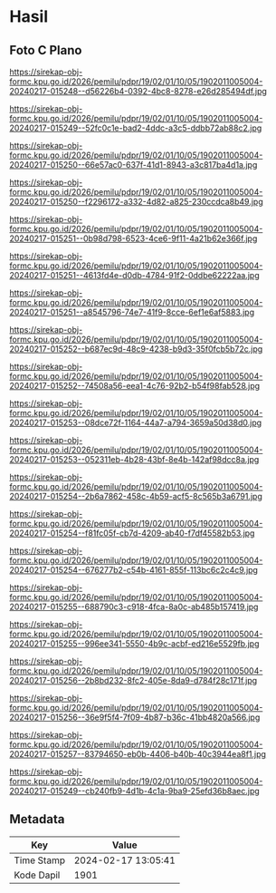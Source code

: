 # Hasil

## Foto C Plano

https://sirekap-obj-formc.kpu.go.id/2026/pemilu/pdpr/19/02/01/10/05/1902011005004-20240217-015248--d56226b4-0392-4bc8-8278-e26d285494df.jpg

https://sirekap-obj-formc.kpu.go.id/2026/pemilu/pdpr/19/02/01/10/05/1902011005004-20240217-015249--52fc0c1e-bad2-4ddc-a3c5-ddbb72ab88c2.jpg

https://sirekap-obj-formc.kpu.go.id/2026/pemilu/pdpr/19/02/01/10/05/1902011005004-20240217-015250--66e57ac0-637f-41d1-8943-a3c817ba4d1a.jpg

https://sirekap-obj-formc.kpu.go.id/2026/pemilu/pdpr/19/02/01/10/05/1902011005004-20240217-015250--f2296172-a332-4d82-a825-230ccdca8b49.jpg

https://sirekap-obj-formc.kpu.go.id/2026/pemilu/pdpr/19/02/01/10/05/1902011005004-20240217-015251--0b98d798-6523-4ce6-9f11-4a21b62e366f.jpg

https://sirekap-obj-formc.kpu.go.id/2026/pemilu/pdpr/19/02/01/10/05/1902011005004-20240217-015251--4613fd4e-d0db-4784-91f2-0ddbe62222aa.jpg

https://sirekap-obj-formc.kpu.go.id/2026/pemilu/pdpr/19/02/01/10/05/1902011005004-20240217-015251--a8545796-74e7-41f9-8cce-6ef1e6af5883.jpg

https://sirekap-obj-formc.kpu.go.id/2026/pemilu/pdpr/19/02/01/10/05/1902011005004-20240217-015252--b687ec9d-48c9-4238-b9d3-35f0fcb5b72c.jpg

https://sirekap-obj-formc.kpu.go.id/2026/pemilu/pdpr/19/02/01/10/05/1902011005004-20240217-015252--74508a56-eea1-4c76-92b2-b54f98fab528.jpg

https://sirekap-obj-formc.kpu.go.id/2026/pemilu/pdpr/19/02/01/10/05/1902011005004-20240217-015253--08dce72f-1164-44a7-a794-3659a50d38d0.jpg

https://sirekap-obj-formc.kpu.go.id/2026/pemilu/pdpr/19/02/01/10/05/1902011005004-20240217-015253--052311eb-4b28-43bf-8e4b-142af98dcc8a.jpg

https://sirekap-obj-formc.kpu.go.id/2026/pemilu/pdpr/19/02/01/10/05/1902011005004-20240217-015254--2b6a7862-458c-4b59-acf5-8c565b3a6791.jpg

https://sirekap-obj-formc.kpu.go.id/2026/pemilu/pdpr/19/02/01/10/05/1902011005004-20240217-015254--f81fc05f-cb7d-4209-ab40-f7df45582b53.jpg

https://sirekap-obj-formc.kpu.go.id/2026/pemilu/pdpr/19/02/01/10/05/1902011005004-20240217-015254--676277b2-c54b-4161-855f-113bc6c2c4c9.jpg

https://sirekap-obj-formc.kpu.go.id/2026/pemilu/pdpr/19/02/01/10/05/1902011005004-20240217-015255--688790c3-c918-4fca-8a0c-ab485b157419.jpg

https://sirekap-obj-formc.kpu.go.id/2026/pemilu/pdpr/19/02/01/10/05/1902011005004-20240217-015255--996ee341-5550-4b9c-acbf-ed216e5529fb.jpg

https://sirekap-obj-formc.kpu.go.id/2026/pemilu/pdpr/19/02/01/10/05/1902011005004-20240217-015256--2b8bd232-8fc2-405e-8da9-d784f28c171f.jpg

https://sirekap-obj-formc.kpu.go.id/2026/pemilu/pdpr/19/02/01/10/05/1902011005004-20240217-015256--36e9f5f4-7f09-4b87-b36c-41bb4820a566.jpg

https://sirekap-obj-formc.kpu.go.id/2026/pemilu/pdpr/19/02/01/10/05/1902011005004-20240217-015257--83794650-eb0b-4406-b40b-40c3944ea8f1.jpg

https://sirekap-obj-formc.kpu.go.id/2026/pemilu/pdpr/19/02/01/10/05/1902011005004-20240217-015249--cb240fb9-4d1b-4c1a-9ba9-25efd36b8aec.jpg


## Metadata

| Key        | Value               |
| ---------- | ------------------- |
| Time Stamp | 2024-02-17 13:05:41 |
| Kode Dapil | 1901                |



